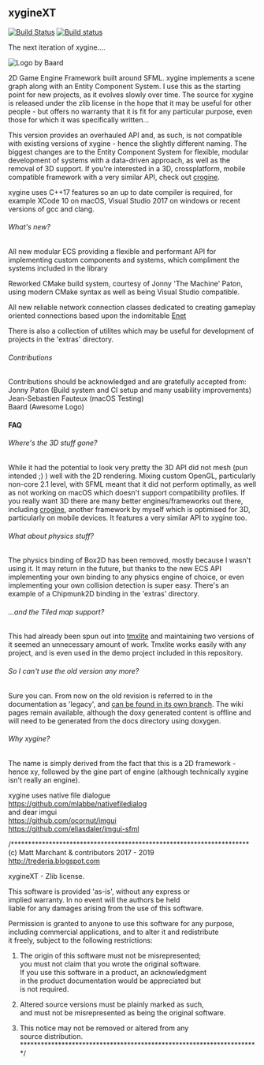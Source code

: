 xygineXT
--------

[![Build Status](https://travis-ci.org/fallahn/xygine.svg?branch=master)](https://travis-ci.org/fallahn/xygine)
[![Build status](https://ci.appveyor.com/api/projects/status/0g672m1laa8mutdw/branch/master?svg=true)](https://ci.appveyor.com/project/fallahn/xygine)


The next iteration of xygine....

![Logo by Baard](xyginext/xygine.png?raw=true)

2D Game Engine Framework built around SFML. xygine implements a scene
graph along with an Entity Component System. I use this as the starting
point for new projects, as it evolves slowly over time. The source for
xygine is released under the zlib license in the hope that it may be
useful for other people - but offers no warranty that it is fit for any
particular purpose, even those for which it was specifically written...

This version provides an overhauled API and, as such, is not compatible 
with existing versions of xygine - hence the slightly different naming.
The biggest changes are to the Entity Component System for flexible, modular
development of systems with a data-driven approach, as well as the
removal of 3D support. If you're interested in a 3D, crossplatform, mobile
compatible framework with a very similar API, check out [crogine](https://github.com/fallahn/crogine).

xygine uses C++17 features so an up to date compiler is required, for
example XCode 10 on macOS, Visual Studio 2017 on windows or recent versions
of gcc and clang.

###### What's new?
All new modular ECS providing a flexible and performant API for implementing
custom components and systems, which compliment the systems included in the library

Reworked CMake build system, courtesy of Jonny 'The Machine' Paton, using
modern CMake syntax as well as being Visual Studio compatible.

All new reliable network connection classes dedicated to creating
gameplay oriented connections based upon the indomitable [Enet](http://enet.bespin.org/)

There is also a collection of utilites which may be useful for development
of projects in the 'extras' directory.

###### Contributions
Contributions should be acknowledged and are gratefully accepted from:  
Jonny Paton (Build system and CI setup and many usability improvements)  
Jean-Sebastien Fauteux (macOS Testing)  
Baard (Awesome Logo)


#### FAQ
###### Where's the 3D stuff gone?
While it had the potential to look very pretty the 3D API did not mesh
(pun intended ;) ) well with the 2D rendering. Mixing custom OpenGL, particularly
non-core 2.1 level, with SFML meant that it did not perform optimally, as
well as not working on macOS which doesn't support compatibility
profiles. If you really want 3D there are many better engines/frameworks out
there, including [crogine](https://github.com/fallahn/crogine), another
framework by myself which is optimised for 3D, particularly on mobile devices.
It features a very similar API to xygine too.

###### What about physics stuff?
The physics binding of Box2D has been removed, mostly because I wasn't using it.
It may return in the future, but thanks to the new ECS API implementing your
own binding to any physics engine of choice, or even implementing your own
collision detection is super easy. There's an example of a Chipmunk2D binding
in the 'extras' directory.

###### ...and the Tiled map support?
This had already been spun out into [tmxlite](https://github.com/fallahn/tmxlite)
and maintaining two versions of it seemed an unnecessary amount of work.
Tmxlite works easily with any project, and is even used in the demo project
included in this repository.

###### So I can't use the old version any more?
Sure you can. From now on the old revision is referred to in the documentation
as 'legacy', and [can be found in its own branch](https://github.com/fallahn/xygine/tree/legacy).
The wiki pages remain available, although the doxy generated content is
offline and will need to be generated from the docs directory using doxygen.

###### Why xygine?
The name is simply derived from the fact that this is a 2D framework -
hence xy, followed by the gine part of engine (although technically
xygine isn't really an engine).


xygine uses native file dialogue  
https://github.com/mlabbe/nativefiledialog  
and dear imgui  
https://github.com/ocornut/imgui  
https://github.com/eliasdaler/imgui-sfml  


/*********************************************************************  
(c) Matt Marchant & contributors 2017 - 2019  
http://trederia.blogspot.com  

xygineXT - Zlib license.  

This software is provided 'as-is', without any express or  
implied warranty. In no event will the authors be held  
liable for any damages arising from the use of this software.  

Permission is granted to anyone to use this software for any purpose,  
including commercial applications, and to alter it and redistribute  
it freely, subject to the following restrictions:  

1. The origin of this software must not be misrepresented;  
you must not claim that you wrote the original software.  
If you use this software in a product, an acknowledgment  
in the product documentation would be appreciated but  
is not required.  

2. Altered source versions must be plainly marked as such,  
and must not be misrepresented as being the original software.  

3. This notice may not be removed or altered from any  
source distribution.  
*********************************************************************/  

